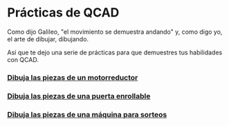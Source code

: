 # Prácticas de QCAD
Como dijo Galileo, "el movimiento se demuestra andando" y, como digo yo, el arte de dibujar, dibujando.  

Así que te dejo una serie de prácticas para que demuestres tus habilidades con QCAD.

### [Dibuja las piezas de un motorreductor](motorreductor.md)
### [Dibuja las piezas de una puerta enrollable](puertaenrollable.md)
### [Dibuja las piezas de una máquina para sorteos](maquinasorteo.md)
